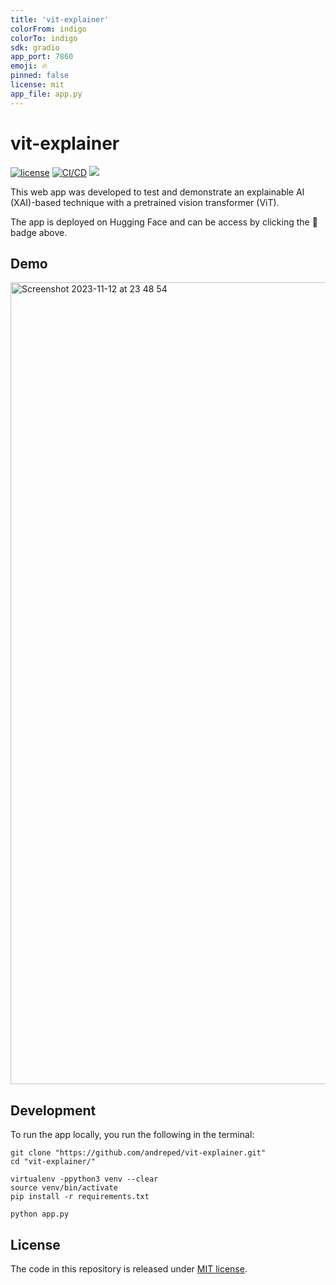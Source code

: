 ```yaml
---
title: 'vit-explainer'
colorFrom: indigo
colorTo: indigo
sdk: gradio
app_port: 7860
emoji: 🔥
pinned: false
license: mit
app_file: app.py
---
```


# vit-explainer

[![license](https://img.shields.io/github/license/DAVFoundation/captain-n3m0.svg?style=flat-square)](https://github.com/raidionics/AeroPath/blob/main/LICENSE.md)
[![CI/CD](https://github.com/andreped/vit-explainer/actions/workflows/deploy.yml/badge.svg)](https://github.com/andreped/vit-explainer/actions/workflows/deploy.yml)
<a target="_blank" href="https://huggingface.co/spaces/andreped/vit-explainer"><img src="https://img.shields.io/badge/🤗%20Hugging%20Face-Spaces-yellow.svg"></a>

This web app was developed to test and demonstrate an explainable AI (XAI)-based technique with a pretrained vision transformer (ViT). 

The app is deployed on Hugging Face and can be access by clicking the 🤗 badge above.

## Demo

<img width="1283" alt="Screenshot 2023-11-12 at 23 48 54" src="https://github.com/andreped/vit-explainer/assets/29090665/1fe47bb5-625d-4717-9348-53930d5129dc">

## Development

To run the app locally, you run the following in the terminal:

```
git clone "https://github.com/andreped/vit-explainer.git"
cd "vit-explainer/"

virtualenv -ppython3 venv --clear
source venv/bin/activate
pip install -r requirements.txt

python app.py
```

## License

The code in this repository is released under [MIT license](https://github.com/andreped/vit-explainer/blob/main/LICENSE.md).

